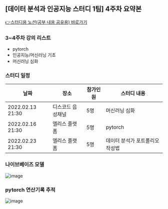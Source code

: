 ## [데이터 분석과 인공지능 스터디 1팀] 4주차 요약본

[👉스터디용 노션(공부 내용 공유용) 바로가기](https://gigantic-increase-961.notion.site/1-42d23dd397ce468d9aa4d24fcf7dc916)

### 3~4주차 강의 리스트
- pytorch
- 인공지능/머신러닝 기초
- 머신러닝 심화


### 스터디 일정
|       날짜       |         장소      |  참가인원 | 스터디 내용 |
| ---------------- | ----------------- | ------ | ------------- |
| 2022.02.13 21:30 | 디스코드 음성채널  |  5명 | 머신러닝 심화 |
| 2022.02.16 21:30 | 엘리스 플랫폼  | 5명 | pytorch | 
| 2022.02.23 21:30 |   엘리스 플랫폼  | 5명 | 데이터 분석가 포트폴리오 작성법 | 

### 나이브베이즈 모델
![image](https://user-images.githubusercontent.com/71163016/155831807-9ee16489-9c35-4848-bb54-a2de85291f01.png)

### pytorch 연산기록 추적
![image](https://user-images.githubusercontent.com/71163016/155831679-147663bb-6b59-465d-974d-5a5ed13bbd58.png)
